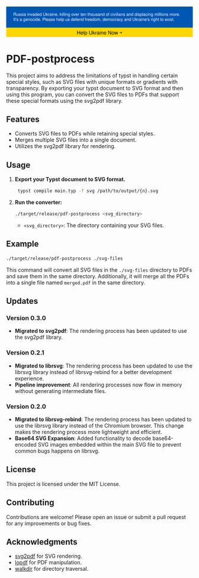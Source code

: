 [![Stand With Ukraine](https://raw.githubusercontent.com/vshymanskyy/StandWithUkraine/main/banner2-direct.svg)](https://stand-with-ukraine.pp.ua)

# PDF-postprocess

This project aims to address the limitations of typst in handling certain special styles, such as SVG files with unique formats or gradients with transparency. By exporting your typst document to SVG format and then using this program, you can convert the SVG files to PDFs that support these special formats using the svg2pdf library.

## Features

- Converts SVG files to PDFs while retaining special styles.
- Merges multiple SVG files into a single document.
- Utilizes the svg2pdf library for rendering.

## Usage

1. **Export your Typst document to SVG format.**

   ```bash
    typst compile main.typ -f svg /path/to/output/{n}.svg
   ```

2. **Run the converter:**

   ```bash
   ./target/release/pdf-postprocess <svg_directory>
   ```

   - `<svg_directory>`: The directory containing your SVG files.

## Example

```bash
./target/release/pdf-postprocess ./svg-files
```

This command will convert all SVG files in the `./svg-files` directory to PDFs and save them in the same directory. Additionally, it will merge all the PDFs into a single file named `merged.pdf` in the same directory.

## Updates

### Version 0.3.0

- **Migrated to svg2pdf**: The rendering process has been updated to use the svg2pdf library.

### Version 0.2.1

- **Migrated to librsvg**: The rendering process has been updated to use the librsvg library instead of librsvg-rebind for a better development experience.
- **Pipeline improvement**: All rendering processes now flow in memory without generating intermediate files.

### Version 0.2.0

- **Migrated to librsvg-rebind**: The rendering process has been updated to use the librsvg library instead of the Chromium browser. This change makes the rendering process more lightweight and efficient.
- **Base64 SVG Expansion**: Added functionality to decode base64-encoded SVG images embedded within the main SVG file to prevent common bugs happens on librsvg.

## License

This project is licensed under the MIT License.

## Contributing

Contributions are welcome! Please open an issue or submit a pull request for any improvements or bug fixes.

## Acknowledgments

- [svg2pdf](https://docs.rs/svg2pdf/latest/svg2pdf/) for SVG rendering.
- [lopdf](https://docs.rs/lopdf/latest/lopdf/) for PDF manipulation.
- [walkdir](https://docs.rs/walkdir/latest/walkdir/) for directory traversal.

